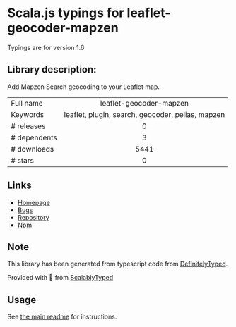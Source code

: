 
# Scala.js typings for leaflet-geocoder-mapzen

Typings are for version 1.6

## Library description:
Add Mapzen Search geocoding to your Leaflet map.

|                    |                 |
| ------------------ | :-------------: |
| Full name          | leaflet-geocoder-mapzen |
| Keywords           | leaflet, plugin, search, geocoder, pelias, mapzen |
| # releases         | 0 |
| # dependents       | 3 |
| # downloads        | 5441 |
| # stars            | 0 |

## Links
- [Homepage](https://github.com/mapzen/leaflet-geocoder)
- [Bugs](https://github.com/mapzen/leaflet-geocoder/issues)
- [Repository](https://github.com/mapzen/leaflet-geocoder)
- [Npm](https://www.npmjs.com/package/leaflet-geocoder-mapzen)
    


## Note
This library has been generated from typescript code from [DefinitelyTyped](https://definitelytyped.org).

Provided with :purple_heart: from [ScalablyTyped](https://github.com/oyvindberg/ScalablyTyped)

## Usage
See [the main readme](../../readme.md) for instructions.


